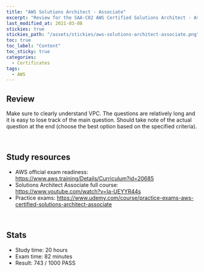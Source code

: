 ```yaml
---
title: "AWS Solutions Architect - Associate"
excerpt: "Review for the SAA-C02 AWS Certified Solutions Architect - Associate certificate"
last_modified_at: 2021-03-08
stickies: true
stickies_path: "/assets/stickies/aws-solutions-architect-associate.png"
toc: true
toc_label: "Content"
toc_sticky: true
categories:
  - Certificates
tags:
  - AWS
---
```


## Review
Make sure to clearly understand VPC. The questions are relatively long and it is easy to lose track of the main question. Should take note of the actual question at the end (choose the best option based on the specified criteria).

<br>

## Study resources
- AWS official exam readiness: <https://www.aws.training/Details/Curriculum?id=20685>
- Solutions Architect Associate full course: <https://www.youtube.com/watch?v=Ia-UEYYR44s>
- Practice exams: <https://www.udemy.com/course/practice-exams-aws-certified-solutions-architect-associate>

<br>

## Stats
- Study time: 20 hours
- Exam time: 82 minutes
- Result: 743 / 1000 PASS

<br>